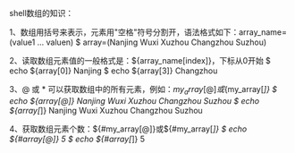 shell数组的知识：

1、数组用括号来表示，元素用"空格"符号分割开，语法格式如下：array_name=(value1 ... valuen)
$ array=(Nanjing Wuxi Xuzhou Changzhou Suzhou)

2、读取数组元素值的一般格式是：${array_name[index]}，下标从0开始
$ echo ${array[0]}
Nanjing
$ echo ${array[3]}
Changzhou

3、@ 或 * 可以获取数组中的所有元素，例如：${my_array[@]}或${my_array[*]}
$ echo ${array[@]}
Nanjing Wuxi Xuzhou Changzhou Suzhou
$ echo ${array[*]}
Nanjing Wuxi Xuzhou Changzhou Suzhou

4、获取数组元素个数：${#my_array[@]}或${#my_array[*]}
$ echo ${#array[@]}
5
$ echo ${#array[*]}
5
